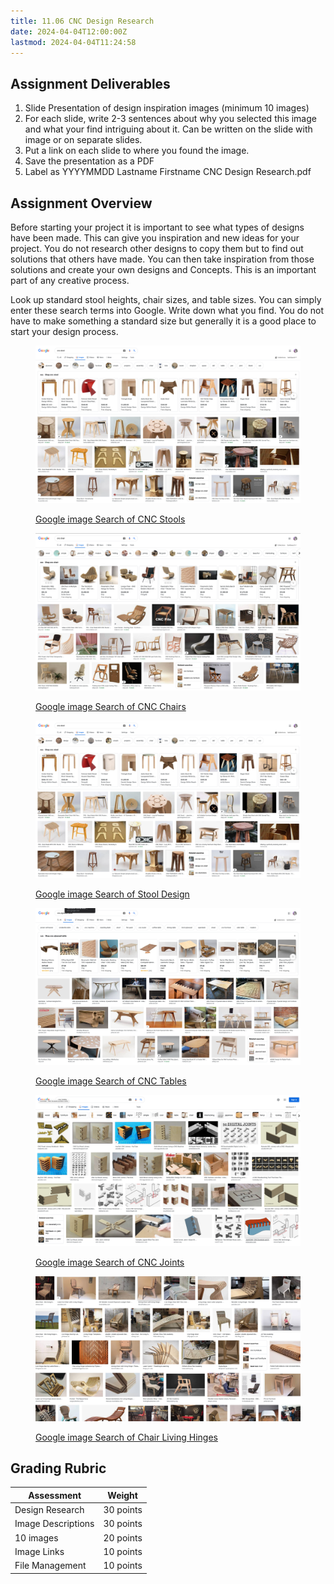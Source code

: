 ```yaml
---
title: 11.06 CNC Design Research
date: 2024-04-04T12:00:00Z
lastmod: 2024-04-04T11:24:58
---
```


## Assignment Deliverables

1. Slide Presentation of design inspiration images (minimum 10 images)
2. For each slide, write 2-3 sentences about why you selected this image and what your find intriguing about it. Can be written on the slide with image or on separate slides.
3. Put a link on each slide to where you found the image.
4. Save the presentation as a PDF
5. Label as YYYYMMDD Lastname Firstname CNC Design Research.pdf

## Assignment Overview

Before starting your project it is important to see what types of designs have been made. This can give you inspiration and new ideas for your project. You do not research other designs to copy them but to find out solutions that others have made. You can then take inspiration from those solutions and create your own designs and Concepts. This is an important part of any creative process.

Look up standard stool heights, chair sizes, and table sizes. You can simply enter these search terms into Google. Write down what you find. You do not have to make something a standard size but generally it is a good place to start your design process.

<div class="gallery-grid">

<figure>

[![CNC Stool Search](./2022-cnc-stool-search.png)](https://google.com/search?q=cnc+stool&tbm=isch)

<figcaption>

[Google image Search of CNC Stools](https://google.com/search?q=cnc+stool&tbm=isch)

</figcaption>
</figure>

<figure>

[![CNC Chair Search](./2022-cnc-chair-search.png)](https://google.com/search?q=cnc+chair&tbm=isch)

<figcaption>

[Google image Search of CNC Chairs](https://google.com/search?q=cnc+chair&tbm=isch)

</figcaption>
</figure>

<figure>

[![Stool Design Search](./2022-cnc-stool-search.png)](https://google.com/search?q=stool+design&tbm=isch)

<figcaption>

[Google image Search of Stool Design](https://google.com/search?q=stool+design&tbm=isch)

</figcaption>
</figure>

<figure>

[![CNC Plywood Table Search](./2022-cnc-plywood-table-search.png)](https://google.com/search?q=cnc+plywood+table&tbm=isch)

<figcaption>

[Google image Search of CNC Tables](https://google.com/search?q=cnc+plywood+table&tbm=isch)

</figcaption>
</figure>

<figure>

[![CNC Joints Search](./2022-cnc-joints-search.png)](https://google.com/search?q=cnc+joints&tbm=isch)

<figcaption>

[Google image Search of CNC Joints](https://google.com/search?q=cnc+plywood+table&tbm=isch)

</figcaption>
</figure>

<figure>

[![Chair Living Hinge Search](./2022-chair-living-hinge-search.png)](https://google.com/search?q=chair+living+hinge&tbm=isch)

<figcaption>

[Google image Search of Chair Living Hinges](https://google.com/search?q=cnc+plywood+table&tbm=isch)

</figcaption>
</figure>

</div>

## Grading Rubric

<div class="responsive-table-markdown">

| Assessment         | Weight    |
| ------------------ | --------- |
| Design Research    | 30 points |
| Image Descriptions | 30 points |
| 10 images          | 20 points |
| Image Links        | 10 points |
| File Management    | 10 points |

</div>
